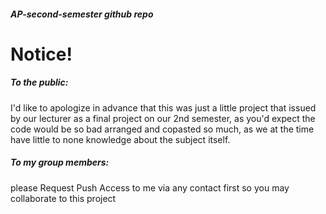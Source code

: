 ##### AP-second-semester github repo
# Notice!
##### To the public:
I'd like to apologize in advance that this was just a little project that issued by our lecturer as a final project on our 2nd semester, as you'd expect the code would be so bad arranged and copasted so much, as we at the time have little to none knowledge about the subject itself.
##### To my group members:
please Request Push Access to me via any contact first so you may collaborate to this project
